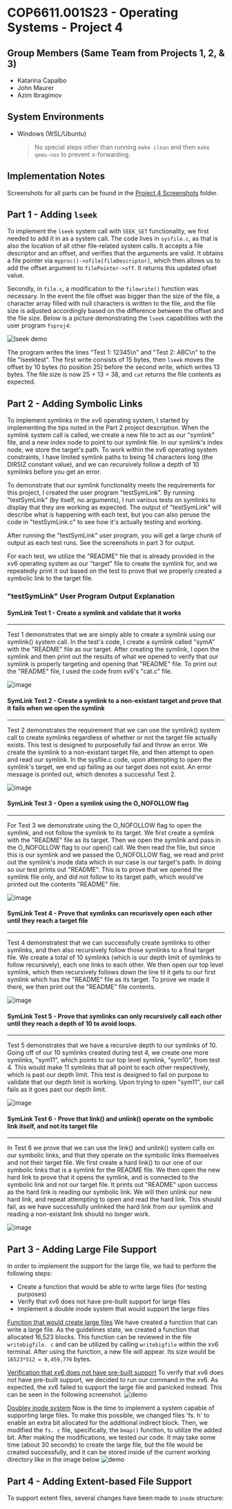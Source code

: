 # COP6611.001S23 - Operating Systems - Project 4

## Group Members (Same Team from Projects 1, 2, & 3)
* Katarina Capalbo 
* John Maurer
* Azim Ibragimov

## System Environments
- Windows (WSL/Ubuntu)
    > No special steps other than running `make clean` and then `make qemu-nox` to prevent x-forwarding.

## Implementation Notes

Screenshots for all parts can be found in the [Project 4 Screenshots](/Project%204%20Screenshots) folder.

## Part 1 - Adding `lseek`
To implement the `lseek` system call with `SEEK_SET` functionality, we first needed to add it in as a system call. The code lives in `sysfile.c`, as that is also the location of all other file-related system calls. It accepts a file descriptor and an offset, and verifies that the arguments are valid. It obtains a file pointer via `myproc()->ofile[fileDescriptor]`, which then allows us to add the offset argument to `filePointer->off`. It returns this updated ofset value.

Secondly, in `file.c`, a modification to the `filewrite()` function was necessary. In the event the file offset was bigger than the size of the file, a character array filled with null characters is written to the file, and the file size is adjusted accordingly based on the difference between the offset and the file size. Below is a picture demonstrating the `lseek` capabilities with the user program `fsproj4`:

![lseek demo](/Project%204%20Screenshots/Part%201%20-%20lseek%20Screenshots/Project4-Part1-LSeek-Demo.png)

The program writes the lines "Test 1: 12345\n" and "Test 2: ABC\n" to the file "lseektest". The first write consists of 15 bytes, then `lseek` moves the offset by 10 bytes (to position 25) before the second write, which writes 13 bytes. The file size is now 25 + 13 = 38, and `cat` returns the file contents as expected.

## Part 2 - Adding Symbolic Links
To implement symlinks in the xv6 operating system, I started by implementing the tips noted in the Part 2 project description. When the symlink system call is called, we create a new file to act as our "symlink" file, and a new index node to point to our symlink file. In our symlink's index node, we store the target's path. To work within the xv6 operating system constraints, I have limited symlink paths to being 14 characters long (the DIRSIZ constant value), and we can recursively follow a depth of 10 symlinks before you get an error.

To demonstrate that our symlink functionality meets the requirements for this project, I created the user program "testSymLink". By running "testSymLink" (by itself, no arguments), I run various tests on symlinks to display that they are working as expected. The output of "testSymLink" will describe what is happening with each test, but you can also peruse the code in "testSymLink.c" to see how it's actually testing and working. 

After running the "testSymLink" user program, you will get a large chunk of output as each test runs. See the screenshots in part 3 for output. 

For each test, we utilize the "README" file that is already provided in the xv6 operating system as our "target" file to create the symlink for, and we repeatedly print it out based on the test to prove that we properly created a symbolic link to the target file. 

### "testSymLink" User Program Output Explanation

#### SymLink Test 1 - Create a symlink and validate that it works
--------------------------------------------------------------------------------------------------------------------------------------------------
Test 1 demonstrates that we are simply able to create a symlink using our symlink() system call. In the test's code, I create a symlink called "symA" with the "README" file as our target. After creating the symlink, I open the symlink and then print out the results of what we opened to verify that our symlink is properly targeting and opening that "README" file. To print out the "README" file, I used the code from xv6's "cat.c" file. 

![image](https://user-images.githubusercontent.com/25674116/233755360-06138b85-8bcc-4192-b903-182ad3b8e6cf.png)


#### SymLink Test 2 - Create a symlink to a non-existant target and prove that it fails when we open the symlink
--------------------------------------------------------------------------------------------------------------------------------------------------
Test 2 demonstrates the requirement that we can use the symlink() system call to create symlinks regardless of whether or not the target file actually exists. This test is designed to purposefully fail and throw an error. We create the symlink to a non-existant target file, and then attempt to open and read our symlink. In the sysfile.c code, upon attempting to open the symlink's target, we end up failing as our target does not exist. An error message is printed out, which denotes a successful Test 2.

![image](https://user-images.githubusercontent.com/25674116/233755376-8f627675-9432-4ab4-b0fa-0f8a316b873c.png)


#### SymLink Test 3 - Open a symlink using the O_NOFOLLOW flag
--------------------------------------------------------------------------------------------------------------------------------------------------
For Test 3 we demonstrate using the O_NOFOLLOW flag to open the symlink, and not follow the symlink to its target. We first create a symlink with the "README" file as its target. Then we open the symlink and pass in the O_NOFOLLOW flag to our open() call. We then read the file, but since this is our symlink and we passed the O_NOFOLLOW flag, we read and print out the symlink's inode data which in our case is our target's path. In doing so our test prints out "README". This is to prove that we opened the symlink file only, and did not follow to its target path, which would've printed out the contents "README" file.

![image](https://user-images.githubusercontent.com/25674116/233755384-497b7045-91c2-4c4f-8b83-0bb796bb28fd.png)


#### SymLink Test 4 - Prove that symlinks can recurisvely open each other until they reach a target file
--------------------------------------------------------------------------------------------------------------------------------------------------
Test 4 demonstratest that we can successfully create symlinks to other symlinks, and then also recursively follow those symlinks to a final target file. We create a total of 10 symlinks (which is our depth limit of symlinks to follow recursively), each one links to each other. We then open our top level symlink, which then recursively follows down the line til it gets to our first symlink which has the "README" file as its target. To prove we made it there, we then print out the "README" file contents.

![image](https://user-images.githubusercontent.com/25674116/233755401-fb47a032-f225-4f31-9487-896a10b1e2b6.png)


#### SymLink Test 5 - Prove that symlinks can only recursively call each other until they reach a depth of 10 to avoid loops.
--------------------------------------------------------------------------------------------------------------------------------------------------
Test 5 demonstrates that we have a recursive depth to our symlinks of 10. Going off of our 10 symlinks created during test 4, we create one more symlinks, "sym11", which points to our top level symlink, "sym10", from test 4. This would make 11 symlinks that all point to each other respectively, which is past our depth limit. This test is designed to fail on purpose to validate that our depth limit is working. Upon trying to open "sym11", our call fails as it goes past our depth limit.

![image](https://user-images.githubusercontent.com/25674116/233755419-fbd3d138-3893-438a-99c5-b7dacd0efc9f.png)


#### SymLink Test 6 - Prove that link() and unlink() operate on the symbolic link itself, and not its target file
--------------------------------------------------------------------------------------------------------------------------------------------------
In Test 6 we prove that we can use the link() and unlink() system calls on our symbolic links, and that they operate on the symbolic links themselves and not their target file. We first create a hard link() to our one of our symbolic links that is a symlink for the README file. We then open the new hard link to prove that it opens the symlink, and is connected to the symbolic link and not our target file. It prints out "README" upon success as the hard link is reading our symbolic link. We will then unlink our new hard link, and repeat attempting to open and read the hard link. This should fail, as we have successfully unlinked the hard link from our symlink and reading a non-existant link should no longer work.

![image](https://user-images.githubusercontent.com/25674116/233755431-b17b5c04-8260-4303-8068-1a842b17e983.png)


## Part 3 - Adding Large File Support
In order to implement the support for the large file, we had to perform the following steps: 
- Create a function that would be able to write large files (for testing purposes)
- Verify that xv6 does not have pre-built support for large files
- Implement a double inode system that would support the large files 

<u>Function that would create large files</u>
We have created a function that can write a large file. As the guidelines state, we created a function that allocated 16,523 blocks. This function can be reviewed in the file `writebigfile. c` and can be utilized by calling `writebigfile` within the xv6 terminal. After using the function, a new file will appear. Its size would be `16523*512 = 8,459,776` bytes. 

<u>Verification that xv6 does not have pre-built support</u>
To verify that xv6 does not have pre-built support, we decided to run our command in the xv6. As expected, the xv6 failed to support the large file and panicked instead. This can be seen in the following screenshot. 
![demo](/Project%204%20Screenshots/Part%203%20-%20Big%20File%20Screenshots/Project4-Part3-BeforeImplementation.png)

<u>Doubley inode system</u>
Now is the time to implement a system capable of supporting large files. To make this possible, we changed files 'fs. h' to enable an extra bit allocated for the additional indirect block. Then, we modified the `fs. c` file, specifically, the `bmap()` function, to utilize the added bit. 
After making the modifications, we tested our code. It may take some time (about 30 seconds) to create the large file, but the file would be created successfully, and it can be stored inside of the current working directory like in the image below
![demo](/Project%204%20Screenshots/Part%203%20-%20Big%20File%20Screenshots/Project4-Part3-LargeFile-AfterImplementationPic.png)

## Part 4 - Adding Extent-based File Support
To support extent files, several changes have been made to `inode` structure:
